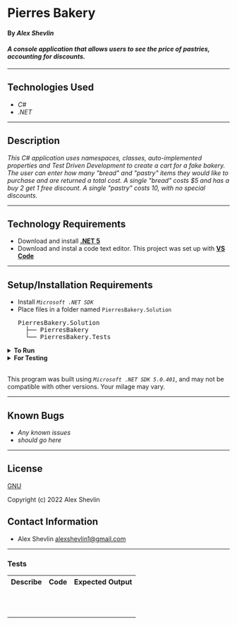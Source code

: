 # Pierres Bakery

#### By _**Alex Shevlin**_  

#### _A console application that allows users to see the price of pastries, accounting for discounts._  

---
## Technologies Used

* _C#_
* _.NET_

---
## Description

_This C# application uses namespaces, classes, auto-implemented properties and Test Driven Development to create a cart for a fake bakery. The user can enter how many "bread" and "pastry" items they would like to purchase and are returned a total cost. A single "bread" costs $5 and has a buy 2 get 1 free discount. A single "pastry" costs 10, with no special discounts._

---

## Technology Requirements

* Download and install **[.NET 5](https://dotnet.microsoft.com/en-us/download/dotnet/5.0)**  
* Download and instal a code text editor. This project was set up with **[VS Code](https://code.visualstudio.com/)**

---

## Setup/Installation Requirements

* Install *`Microsoft .NET SDK`*
* Place files in a folder named `PierresBakery.Solution`
    <pre>PierresBakery.Solution
    ├── PierresBakery
    └── PierresBakery.Tests</pre>
<details>
<summary><strong>To Run</strong></summary>
Navigate to  
   <pre>PierresBakery.Solution
   ├── <strong>PierresBakeryName</strong>
   └── PierresBakery.Tests</pre>

Run ```$ dotnet run``` in the console
</details>

<details>
<summary><strong>For Testing</strong></summary>
Navigate to  
    <pre>PierresBakery.Solution
    ├── PierresBakery
    └── <strong>PierresBakery.Tests</strong></pre>

Run ```$ dotnet test``` in the console

</details>
<br>

This program was built using *`Microsoft .NET SDK 5.0.401`*, and may not be compatible with other versions. Your milage may vary.

---
## Known Bugs

* _Any known issues_
* _should go here_

---

## License

[GNU](/LICENSE-GNU)

Copyright (c) 2022 Alex Shevlin

## Contact Information

* Alex Shevlin <alexshevlin1@gmail.com>

----

### **Tests**

<table>
  <tr>
    <th>Describe</th>
    <th>Code</th>
    <th>Expected Output</th>
  </tr>
  <tr>
    <td></td>
    <td>
    <br>
    <br>
    <br>
    </td>
    <td></td>
  </tr>
  </table>